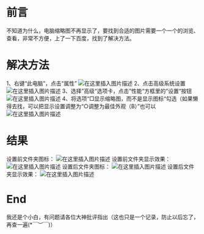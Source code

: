 # 前言

不知道为什么，电脑缩略图不再显示了，要找到合适的图片需要一个一个的浏览、查看，非常不方便，上了一下百度，找到了解决方法。

# 解决方法

1、右键“此电脑”，点击“属性”
![在这里插入图片描述](https://img-blog.csdnimg.cn/2020072820054616.png?x-oss-process=image/watermark,type_ZmFuZ3poZW5naGVpdGk,shadow_10,text_aHR0cHM6Ly9ibG9nLmNzZG4ubmV0L3dlaXhpbl80NjQwMzQ4Mw==,size_16,color_FFFFFF,t_70)
2、点击高级系统设置
![在这里插入图片描述](https://img-blog.csdnimg.cn/20200728200658961.png?x-oss-process=image/watermark,type_ZmFuZ3poZW5naGVpdGk,shadow_10,text_aHR0cHM6Ly9ibG9nLmNzZG4ubmV0L3dlaXhpbl80NjQwMzQ4Mw==,size_16,color_FFFFFF,t_70)
3、选择”高级“选项卡，点击”性能“方框里的”设置“按钮
![在这里插入图片描述](https://img-blog.csdnimg.cn/20200728200829880.png?x-oss-process=image/watermark,type_ZmFuZ3poZW5naGVpdGk,shadow_10,text_aHR0cHM6Ly9ibG9nLmNzZG4ubmV0L3dlaXhpbl80NjQwMzQ4Mw==,size_16,color_FFFFFF,t_70)
4、将选项“□显示缩略图，而不是显示图标“勾选（如果懒得去找，可以把显示设置调整为“○调整为最佳外观（B）”也可以
![在这里插入图片描述](https://img-blog.csdnimg.cn/20200728203818898.png?x-oss-process=image/watermark,type_ZmFuZ3poZW5naGVpdGk,shadow_10,text_aHR0cHM6Ly9ibG9nLmNzZG4ubmV0L3dlaXhpbl80NjQwMzQ4Mw==,size_16,color_FFFFFF,t_70)
 
# 结果
 
设置前文件夹图标：
![在这里插入图片描述](https://img-blog.csdnimg.cn/2020072820395196.png)
设置前文件夹显示效果：
![在这里插入图片描述](https://img-blog.csdnimg.cn/20200728204056233.png?x-oss-process=image/watermark,type_ZmFuZ3poZW5naGVpdGk,shadow_10,text_aHR0cHM6Ly9ibG9nLmNzZG4ubmV0L3dlaXhpbl80NjQwMzQ4Mw==,size_16,color_FFFFFF,t_70)
设置后文件夹图标：
![在这里插入图片描述](https://img-blog.csdnimg.cn/20200728204149965.png)
设置后文件夹显示效果：
![在这里插入图片描述](https://img-blog.csdnimg.cn/20200728204234882.png?x-oss-process=image/watermark,type_ZmFuZ3poZW5naGVpdGk,shadow_10,text_aHR0cHM6Ly9ibG9nLmNzZG4ubmV0L3dlaXhpbl80NjQwMzQ4Mw==,size_16,color_FFFFFF,t_70)

# End

我还是个小白，有问题请各位大神批评指出（这也只是一个记录，防止以后忘了，再查一遍(*￣︶￣)）
